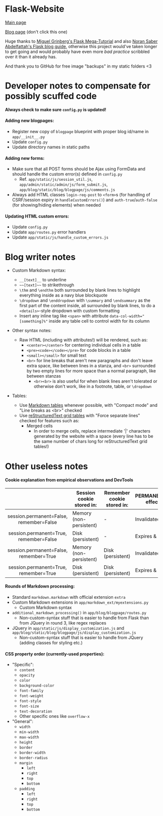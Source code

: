 # Flask-Website

[Main page](https://anonymousrand.xyz)

[Blog page](https://blog.anonymousrand.xyz) (don't click this one)

Huge thanks to [Miguel Grinberg's Flask Mega-Tutorial](https://blog.miguelgrinberg.com/post/the-flask-mega-tutorial-part-i-hello-world) and also [Noran Saber Abdelfattah's Flask blog guide](https://medium.com/@noransaber685/building-a-flask-blog-a-step-by-step-guide-for-beginners-8bffe925cd0e), otherwise this project would've taken longer to get going and would probably have even more *bad practice* scribbled over it than it already has.

And thank you to GitHub for free image "backups" in my static folders <3

# Developer notes to compensate for possibly scuffed code

**Always check to make sure `config.py` is updated!**

#### Adding new blogpages:
- Register new copy of `blogpage` blueprint with proper blog id/name in `app/__init__.py`
- Update `config.py`
- Update directory names in static paths

#### Adding new forms:
- Make sure that all POST forms should be Ajax using FormData and should handle the custom error(s) defined in `config.py`
  - Ref. `app/static/js/session_util.js`, `app/admin/static/admin/js/form_submit.js`, `app/blog/static/blog/blogpage/js/comments.js`
- Always add HTML classes `login-req-post` to `<form>`s (for handling of CSRF/session expiry in `handleCustomErrors()`) and `auth-true`/`auth-false` (for showing/hiding elements) when needed

#### Updating HTML custom errors:
- Update `config.py`
- Update `app/routes.py` error handlers
- Update `app/static/js/handle_custom_errors.js`

# Blog writer notes

- Custom Markdown syntax:
  - `__[text]__` to underline
  - `~~[text]~~` to strikethrough
  - `\thm` and `\endthm` both surrounded by blank lines to highlight everything inside as a navy blue blockquote
  - `\dropdown` and `\enddropdown` with `\summary` and `\endsummary` as the first part of the content inside, all surrounded by blank lines, to do a `<details>`-style dropdown with custom formatting
  - Insert any inline tag like `<span>` with attribute `data-col-width="[something]%"` inside any table cell to control width for its column
  
- Other syntax notes:
  - Raw HTML (including with attributes!) will be rendered, such as:
      - `<center></center>` for centering individual cells in a table
      - `<pre><code></code></pre>` for code blocks in a table
      - `<small></small>` for small text
      - `<br>` for line breaks that aren't new paragraphs and don't leave extra space, like between lines in a stanza, and `<br>` surrounded by two empty lines for more space than a normal paragraph, like between stanzas
        - `<br><br>` is also useful for when blank lines aren't tolerated or otherwise don't work, like in a footnote, table, or `\dropdown`

- Tables:
  - Use [Markdown tables](https://www.tablesgenerator.com/markdown_tables#) whenever possible, with "Compact mode" and "Line breaks as \<br\>" checked
  - Use [reStructuredText grid tables](https://tableconvert.com/restructuredtext-generator) with "Force separate lines" checked for features such as:
    - Merged cells
      - In order to merge cells, replace intermediate '|' characters generated by the website with a space (every line has to be the same number of chars long for reStructuredText grid tables!)

# Other useless notes

#### Cookie explanation from empirical observations and DevTools
|  | Session cookie stored in: | Remember cookie stored in: | PERMANENT_SESSION_LIFETIME effect on session cookie | REMEMBER_COOKIE_DURATION effect on remember cookie | User experience when PERMANENT_SESSION_LIFETIME reached | User experience when REMEMBER_COOKIE_DURATION reached |
|:---:|---|---|---|---|:---:|:---:|
| session.permanent=False, remember=False | Memory (non-persistent) | - | Invalidated by Flask | - | Logged out | - |
| session.permanent=True, remember=False | Disk (persistent) | - | Expires & is deleted | - | Logged out | - |
| session.permanent=False, remember=True | Memory (non-persistent) | Disk (persistent) | Invalidated by Flask | Expires & is deleted | Logged out | Logged out if browser closed |
| session.permanent=True, remember=True | Disk (persistent) | Disk (persistent) | Expires & is deleted | Expires & is deleted | Logged out | Logged out if browser closed |

#### Rounds of Markdown processing:
  - Standard `markdown.markdown` with official extension `extra`
  - Custom Markdown extensions in `app/markdown_ext/myextensions.py`
    - Custom Markdown syntax
  - `additional_markdown_processing()` in `app/blog/blogpage/routes.py`
    - Non-custom-syntax stuff that is easier to handle from Flask than from JQuery in round 3, like regex replaces
  - JQuery in `app/static/js/display_customization.js` and `app/blog/static/blog/blogpage/js/display_customization.js`
    - Non-custom-syntax stuff that is easier to handle from JQuery (adding classes for styling etc.)

#### CSS property order (currently-used properties):
- "Specific":
  - `content`
  - `opacity`
  - `color`
  - `background-color`
  - `font-family`
  - `font-weight`
  - `font-style`
  - `font-size`
  - `text-decoration`
  - Other specific ones like `overflow-x`
- "General":
  - `width`
  - `min-width`
  - `max-width`
  - `height`
  - `border`
  - `border-width`
  - `border-radius`
  - `margin`
    - `left`
    - `right`
    - `top`
    - `bottom`
  - `padding`
    - `left`
    - `right`
    - `top`
    - `bottom`
